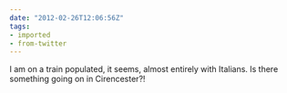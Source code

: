 ```yaml
---
date: "2012-02-26T12:06:56Z"
tags:
- imported
- from-twitter
---
```

I am on a train populated, it seems, almost entirely with Italians. Is there something going on in Cirencester?\!
